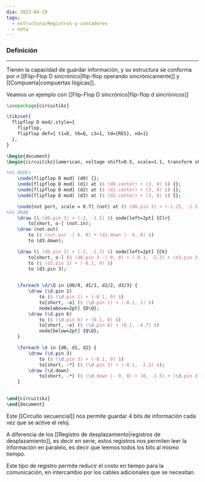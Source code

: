 ```yaml
---
dia: 2023-04-29
tags:
  - estructura/Registros-y-contadores
  - nota
---
```

### Definición
---
Tienen la capacidad de guardar información, y su estructura se conforma por $n$ [[Flip-Flop D sincrónico|flip-flop operando sincrónicamente]] y [[Compuerta|compuertas lógicas]].

Veamos un ejemplo con [[Flip-Flop D sincrónico|flip-flop d sincrónicos]]

```tikz
\usepackage{circuitikz} 

\tikzset{
  flipflop D mod/.style={
    flipflop,
    flipflop def={ t1=D, t6=Q, c3=1, td={RES}, nd=1}
  },
}

\begin{document} 
\begin{circuitikz}[american, voltage shift=0.5, scale=1.1, transform shape, thick]

%%% NODES
	\node[flipflop D mod] (d0) {};
	\node[flipflop D mod] (d1) at ($ (d0.center) + (3, 0) $) {};
	\node[flipflop D mod] (d2) at ($ (d1.center) + (3, 0) $) {};
	\node[flipflop D mod] (d3) at ($ (d2.center) + (3, 0) $) {};

	\node[not port, scale = 0.7] (not) at ($ (d0.pin 3) + (-1.25, -1.5) $) {};
%%% DRAW
	\draw ($ (d0.pin 3) + (-2, -1.5) $) node[left=2pt] {Clr}
		to[short, o-] (not.in);
	\draw (not.out) 
		to ($ (not.out -| 0, 0) + (d3.down |- 0, 0) $)
		to (d3.down);

	\draw ($ (d0.pin 3) + (-2, -2.3) $) node[left=2pt] {Ck}
		to[short, o-] ($ (d0.pin 3 -| 0, 0) + (-0.1, -2.3) + (d3.pin 3 |- 0, 0) $)
		to ($ (d3.pin 3) + (-0.1, 0) $)
		to (d3.pin 3);
	

	\foreach \d/\Q in {d0/0, d1/1, d2/2, d3/3} {
		\draw (\d.pin 1)
			to ($ (\d.pin 1) + (-0.1, 0) $)
			to[short, -o] ($ (\d.pin 1) + (-0.1, 1) $)
			node[above=2pt] {D\Q};
		\draw (\d.pin 6)
			to ($ (\d.pin 6) + (0.1, 0) $)
			to[short, -o] ($ (\d.pin 6) + (0.1, -4.7) $)
			node[below=2pt] {Q\Q};
	}

	\foreach \d in {d0, d1, d2} {
		\draw (\d.pin 3)
			to ($ (\d.pin 3) + (-0.1, 0) $)
			to[short, -*] ($ (\d.pin 3) + (-0.1, -2.3) $);
		\draw (\d.down)
			to[short, -*] ($ (\d.down |- 0, 0) + (0, -1.5) + (\d.pin 3 -| 0, 0) $);
	}
	

\end{circuitikz}
\end{document}
```

Este [[Circuito secuencial]] nos permite guardar 4 bits de información cada vez que se active el reloj.

A diferencia de los [[Registro de desplazamiento|registros de desplazamiento]], es decir en serie, estos registros nos permiten leer la información en paralelo, es decir que leemos todos los bits al mismo tiempo.

Este tipo de registro permite reducir el costo en tiempo para la comunicación, en intercambio por los cables adicionales que se necesitan.